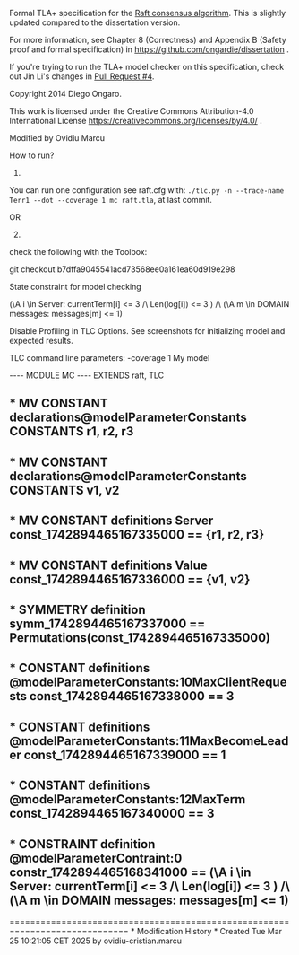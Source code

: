 
Formal TLA+ specification for the [Raft consensus algorithm](https://raftconsensus.github.io). This is slightly updated compared to the dissertation version.

For more information, see Chapter 8 (Correctness) and Appendix B (Safety proof and formal specification) in https://github.com/ongardie/dissertation .

If you're trying to run the TLA+ model checker on this specification, check out Jin Li's changes in [Pull Request #4](https://github.com/ongardie/raft.tla/pull/4/).

Copyright 2014 Diego Ongaro.

This work is licensed under the Creative Commons Attribution-4.0 International License https://creativecommons.org/licenses/by/4.0/ .

Modified by Ovidiu Marcu

How to run?

1)
You can run one configuration see raft.cfg with: `./tlc.py -n --trace-name Terr1 --dot --coverage 1 mc raft.tla`, at last commit.

OR 

2)
check the following with the Toolbox:

git checkout b7dffa9045541acd73568ee0a161ea60d919e298

State constraint for model checking

(\A i \in Server: currentTerm[i] <= 3 /\ Len(log[i]) <= 3 ) /\ (\A m \in DOMAIN messages: messages[m] <= 1)

Disable Profiling in TLC Options. See screenshots for initializing model and expected results.

TLC command line parameters: -coverage 1
My model

---- MODULE MC ----
EXTENDS raft, TLC

\* MV CONSTANT declarations@modelParameterConstants
CONSTANTS
r1, r2, r3
----

\* MV CONSTANT declarations@modelParameterConstants
CONSTANTS
v1, v2
----

\* MV CONSTANT definitions Server
const_1742894465167335000 == 
{r1, r2, r3}
----

\* MV CONSTANT definitions Value
const_1742894465167336000 == 
{v1, v2}
----

\* SYMMETRY definition
symm_1742894465167337000 == 
Permutations(const_1742894465167335000)
----

\* CONSTANT definitions @modelParameterConstants:10MaxClientRequests
const_1742894465167338000 == 
3
----

\* CONSTANT definitions @modelParameterConstants:11MaxBecomeLeader
const_1742894465167339000 == 
1
----

\* CONSTANT definitions @modelParameterConstants:12MaxTerm
const_1742894465167340000 == 
3
----

\* CONSTRAINT definition @modelParameterContraint:0
constr_1742894465168341000 ==
(\A i \in Server: currentTerm[i] <= 3 /\ Len(log[i]) <= 3 ) /\ (\A m \in DOMAIN messages: messages[m] <= 1)
----
=============================================================================
\* Modification History
\* Created Tue Mar 25 10:21:05 CET 2025 by ovidiu-cristian.marcu
